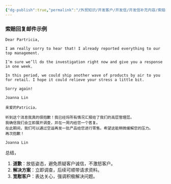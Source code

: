 ```yaml
---
{"dg-publish":true,"permalink":"/外贸知识/开发客户/开发信/开发信补充内容/索赔邮件回复模板/"}
---
```



### 索赔回复邮件示例  


```
Dear Partricia,

I am really sorry to hear that! I already reported everything to our top management.  

I’m sure we’ll do the investigation right now and give you a response in one week.  

In this period, we could ship another wave of products by air to you for retail. I hope it could relieve your stress a little bit.  

Sorry again!  

Joanna Lin
```

```
亲爱的Patricia，

听到这个消息我真的很抱歉！我已经将所有情况汇报给了我们的高层管理层。  
我确信我们会立即展开调查，并在一周内给您一个答复。  
在此期间，我们可以通过空运再发一批产品给您进行零售。希望这能稍微缓解您的压力。  
再次抱歉！  

Joanna Lin
```

总结，
1. **道歉**：放低姿态，避免质疑客户诚信，不激怒客户。  
2. **解决方案**：立即调查，后续可顺带请求资料。  
3. **宽慰客户**：表达关心，强调积极解决问题。